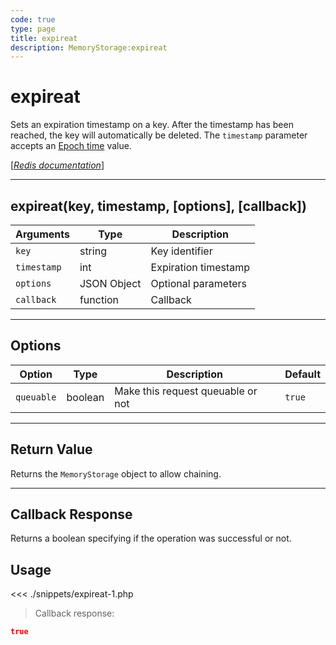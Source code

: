 ```yaml
---
code: true
type: page
title: expireat
description: MemoryStorage:expireat
---
```


# expireat

Sets an expiration timestamp on a key. After the timestamp has been reached, the key will automatically be deleted.
The `timestamp` parameter accepts an [Epoch time](https://en.wikipedia.org/wiki/Unix_time) value.

[[_Redis documentation_]](https://redis.io/commands/expireat)

---

## expireat(key, timestamp, [options], [callback])

| Arguments   | Type        | Description          |
| ----------- | ----------- | -------------------- |
| `key`       | string      | Key identifier       |
| `timestamp` | int         | Expiration timestamp |
| `options`   | JSON Object | Optional parameters  |
| `callback`  | function    | Callback             |

---

## Options

| Option     | Type    | Description                       | Default |
| ---------- | ------- | --------------------------------- | ------- |
| `queuable` | boolean | Make this request queuable or not | `true`  |

---

## Return Value

Returns the `MemoryStorage` object to allow chaining.

---

## Callback Response

Returns a boolean specifying if the operation was successful or not.

## Usage

<<< ./snippets/expireat-1.php

> Callback response:

```json
true
```

